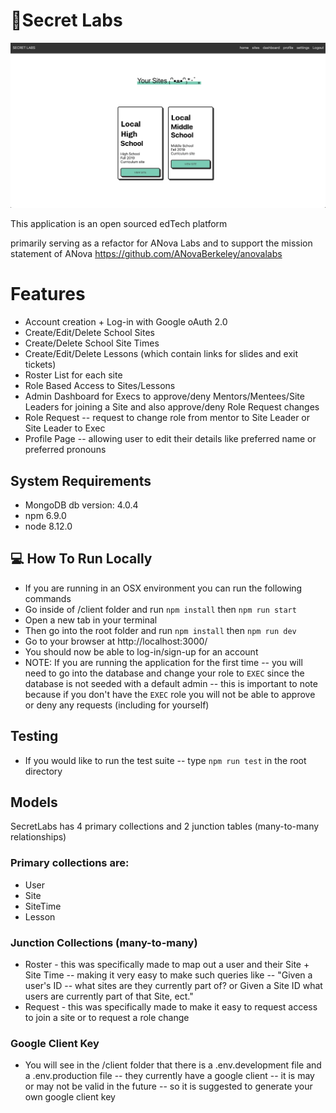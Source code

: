 # 🧤Secret Labs
![alt text](./secretLabs.png)


This application is an open sourced edTech platform

primarily serving as a refactor for ANova Labs and to support the mission statement of ANova
https://github.com/ANovaBerkeley/anovalabs

# Features
- Account creation + Log-in with Google oAuth 2.0
- Create/Edit/Delete School Sites
- Create/Delete School Site Times
- Create/Edit/Delete Lessons (which contain links for slides and exit tickets)
- Roster List for each site
- Role Based Access to Sites/Lessons
- Admin Dashboard for Execs to approve/deny Mentors/Mentees/Site Leaders for joining a Site and also approve/deny Role Request changes
- Role Request -- request to change role from mentor to Site Leader or Site Leader to Exec
- Profile Page -- allowing user to edit their details like preferred name or preferred pronouns

## System Requirements
- MongoDB db version: 4.0.4
- npm 6.9.0
- node 8.12.0


## 💻 How To Run Locally
- If you are running in an OSX environment you can run the following commands
- Go inside of /client folder and run `npm install` then `npm run start`
- Open a new tab in your terminal
- Then go into the root folder and run `npm install` then `npm run dev`
- Go to your browser at http://localhost:3000/
- You should now be able to log-in/sign-up for an account
- NOTE: If you are running the application for the first time -- you will need to go into the database and change your role to `EXEC` since the database is not seeded with a default admin -- this is important to note because if you don't have the `EXEC` role you will not be able to approve or deny any requests (including for yourself)

## Testing
- If you would like to run the test suite -- type `npm run test` in the root directory

## Models
SecretLabs has 4 primary collections and 2 junction tables (many-to-many relationships)

### Primary collections are:
- User
- Site
- SiteTime
- Lesson

### Junction Collections (many-to-many)
- Roster - this was specifically made to map out a user and their Site + Site Time -- making it very easy to make such queries like -- "Given a user's ID -- what sites are they currently part of? or Given a Site ID what users are currently part of that Site, ect."
- Request - this was specifically made to make it easy to request access to join a site or to request a role change

### Google Client Key
- You will see in the /client folder that there is a .env.development file and a .env.production file -- they currently have a google client -- it is may or may not be valid in the future -- so it is suggested to generate your own google client key
